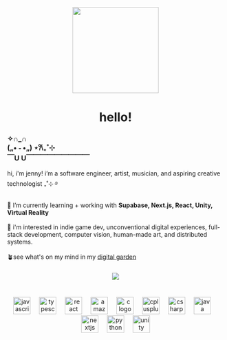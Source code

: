 <div align="center">
  <img height="200" src="https://i.imgur.com/zwA8qv9.png"  />
 <h1>hello!</h1>
</div>

<h3 align="left">✧∩_∩ <br>  („• ֊ •„) ⋆𐙚₊˚⊹<br>￣U U￣￣￣￣￣￣￣￣￣</h3>
<p align="left">hi, i'm jenny! i’m a software engineer, artist, musician, and aspiring creative technologist ₊˚⊹ ࿔<br><br>🌱 I’m currently learning + working with <b>Supabase, Next.js, React, Unity, Virtual Reality</b>
  <br><br> 🐇 i'm interested in indie game dev, unconventional digital experiences, full-stack development, computer vision, human-made art, and distributed systems.
  <br><br>🪴see what's on my mind in my <a href="https://jennypng.netlify.app/">digital garden</a>


</p>

###

<div align="center">
  <img src="https://visitor-badge.laobi.icu/badge?page_id=jennypng.jennypng&left_color=green&right_color=forestgreen&left_text=visitors"  />
</div>

<br>

###
<div align="center">
  <img src="https://cdn.jsdelivr.net/gh/devicons/devicon/icons/javascript/javascript-original.svg" height="40" alt="javascript logo"  />
  <img width="12" />
  <img src="https://cdn.jsdelivr.net/gh/devicons/devicon/icons/typescript/typescript-original.svg" height="40" alt="typescript logo"  />
  <img width="12" />
  <img src="https://cdn.jsdelivr.net/gh/devicons/devicon/icons/react/react-original.svg" height="40" alt="react logo"  />
  <img width="12" />
  <img src="https://cdn.jsdelivr.net/gh/devicons/devicon/icons/amazonwebservices/amazonwebservices-line-wordmark.svg" height="40" alt="amazonwebservices logo"  />
  <img width="12" />
  <img src="https://cdn.jsdelivr.net/gh/devicons/devicon/icons/c/c-original.svg" height="40" alt="c logo"  />
  <img width="12" />
  <img src="https://cdn.jsdelivr.net/gh/devicons/devicon/icons/cplusplus/cplusplus-original.svg" height="40" alt="cplusplus logo"  />
  <img width="12" />
  <img src="https://cdn.jsdelivr.net/gh/devicons/devicon/icons/csharp/csharp-original.svg" height="40" alt="csharp logo"  />
  <img width="12" />
  <img src="https://cdn.jsdelivr.net/gh/devicons/devicon/icons/java/java-original.svg" height="40" alt="java logo"  />
  <img width="12" />
  <img src="https://cdn.jsdelivr.net/gh/devicons/devicon/icons/nextjs/nextjs-original.svg" height="40" alt="nextjs logo"  />
  <img width="12" />
  <img src="https://cdn.jsdelivr.net/gh/devicons/devicon/icons/python/python-original.svg" height="40" alt="python logo"  />
  <img width="12" />
  <img src="https://cdn.jsdelivr.net/gh/devicons/devicon/icons/unity/unity-original.svg" height="40" alt="unity logo"  />
</div>


